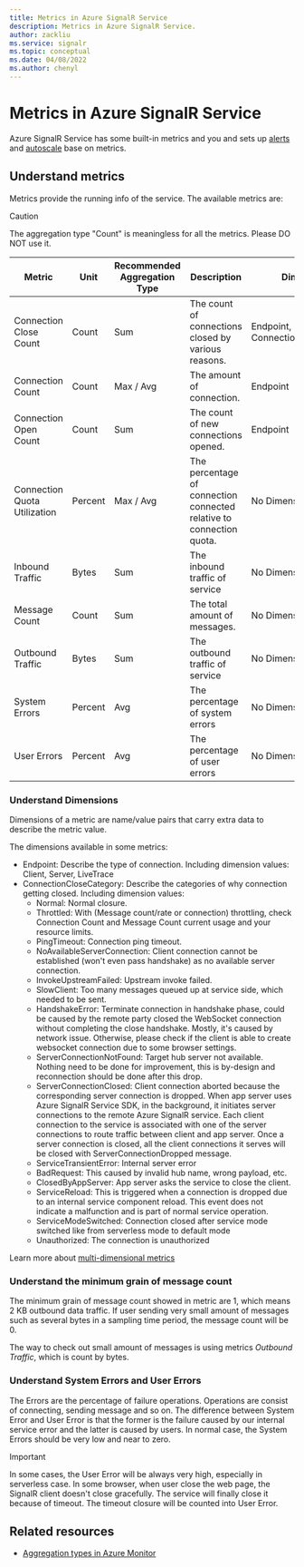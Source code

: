 ```yaml
---
title: Metrics in Azure SignalR Service
description: Metrics in Azure SignalR Service.
author: zackliu
ms.service: signalr
ms.topic: conceptual
ms.date: 04/08/2022
ms.author: chenyl
---
```

# Metrics in Azure SignalR Service

Azure SignalR Service has some built-in metrics and you and sets up [alerts](../azure-monitor/alerts/alerts-overview.md) and [autoscale](./signalr-howto-scale-autoscale.md) base on metrics.

## Understand metrics

Metrics provide the running info of the service. The available metrics are:

> [!CAUTION]
> The aggregation type "Count" is meaningless for all the metrics. Please DO NOT use it.

|Metric|Unit|Recommended Aggregation Type|Description|Dimensions|
|---|---|---|---|---|
|Connection Close Count|Count|Sum|The count of connections closed by various reasons.|Endpoint, ConnectionCloseCategory|
|Connection Count|Count|Max / Avg|The amount of connection.|Endpoint|
|Connection Open Count|Count|Sum|The count of new connections opened.|Endpoint|
|Connection Quota Utilization|Percent|Max / Avg|The percentage of connection connected relative to connection quota.|No Dimensions|
|Inbound Traffic|Bytes|Sum|The inbound traffic of service|No Dimensions|
|Message Count|Count|Sum|The total amount of messages.|No Dimensions|
|Outbound Traffic|Bytes|Sum|The outbound traffic of service|No Dimensions|
|System Errors|Percent|Avg|The percentage of system errors|No Dimensions|
|User Errors|Percent|Avg|The percentage of user errors|No Dimensions|

### Understand Dimensions

Dimensions of a metric are name/value pairs that carry extra data to describe the metric value.

The dimensions available in some metrics:

* Endpoint: Describe the type of connection. Including dimension values: Client, Server, LiveTrace
* ConnectionCloseCategory: Describe the categories of why connection getting closed. Including dimension values:
    - Normal: Normal closure.
    - Throttled: With (Message count/rate or connection) throttling, check Connection Count and Message Count current usage and your resource limits.
    - PingTimeout: Connection ping timeout.
    - NoAvailableServerConnection: Client connection cannot be established (won't even pass handshake) as no available server connection.
    - InvokeUpstreamFailed: Upstream invoke failed.
    - SlowClient: Too many messages queued up at service side, which needed to be sent.
    - HandshakeError: Terminate connection in handshake phase, could be caused by the remote party closed the WebSocket connection without completing the close handshake. Mostly, it's caused by network issue. Otherwise, please check if the client is able to create websocket connection due to some browser settings.
    - ServerConnectionNotFound: Target hub server not available. Nothing need to be done for improvement, this is by-design and reconnection should be done after this drop.
    - ServerConnectionClosed: Client connection aborted because the corresponding server connection is dropped. When app server uses Azure SignalR Service SDK, in the background, it initiates server connections to the remote Azure SignalR service. Each client connection to the service is associated with one of the server connections to route traffic between client and app server. Once a server connection is closed, all the client connections it serves will be closed with ServerConnectionDropped message.
    - ServiceTransientError: Internal server error
    - BadRequest: This caused by invalid hub name, wrong payload, etc.
    - ClosedByAppServer: App server asks the service to close the client.
    - ServiceReload: This is triggered when a connection is dropped due to an internal service component reload. This event does not indicate a malfunction and is part of normal service operation.
    - ServiceModeSwitched: Connection closed after service mode switched like from serverless mode to default mode
    - Unauthorized: The connection is unauthorized

Learn more about [multi-dimensional metrics](../azure-monitor/essentials/data-platform-metrics.md#multi-dimensional-metrics)

### Understand the minimum grain of message count

The minimum grain of message count showed in metric are 1, which means 2 KB outbound data traffic. If user sending very small amount of messages such as several bytes in a sampling time period, the message count will be 0.

The way to check out small amount of messages is using metrics *Outbound Traffic*, which is count by bytes.

### Understand System Errors and User Errors

The Errors are the percentage of failure operations. Operations are consist of connecting, sending message and so on. The difference between System Error and User Error is that the former is the failure caused by our internal service error and the latter is caused by users. In normal case, the System Errors should be very low and near to zero.

> [!IMPORTANT]
> In some cases, the User Error will be always very high, especially in serverless case. In some browser, when user close the web page, the SignalR client doesn't close gracefully. The service will finally close it because of timeout. The timeout closure will be counted into User Error.

## Related resources

- [Aggregation types in Azure Monitor](../azure-monitor/essentials/metrics-supported.md#microsoftsignalrservicesignalr )
